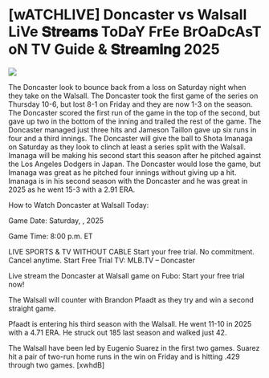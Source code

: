 #  [wATCHLIVE] Doncaster vs Walsall LiVe 𝐒𝐭𝐫𝐞𝐚𝐦𝐬 ToDaY FrEe BrOaDcAsT oN TV Guide & 𝐒𝐭𝐫𝐞𝐚𝐦𝐢𝐧𝐠  2025  
  
  
[![](https://i.imgur.com/qSNzIqt.png)](https://movie.rssnews.media/nbDOsfhlq.php)  
  
The Doncaster look to bounce back from a loss on Saturday night when they take on the Walsall. The Doncaster took the first game of the series on Thursday 10-6, but lost 8-1 on Friday and they are now 1-3 on the season. The Doncaster scored the first run of the game in the top of the second, but gave up two in the bottom of the inning and trailed the rest of the game. The Doncaster managed just three hits and Jameson Taillon gave up six runs in four and a third innings. The Doncaster will give the ball to Shota Imanaga on Saturday as they look to clinch at least a series split with the Walsall. Imanaga will be making his second start this season after he pitched against the Los Angeles Dodgers in Japan. The Doncaster would lose the game, but Imanaga was great as he pitched four innings without giving up a hit. Imanaga is in his second season with the Doncaster and he was great in 2025 as he went 15-3 with a 2.91 ERA.

How to Watch Doncaster at Walsall Today:

Game Date: Saturday, , 2025

Game Time: 8:00 p.m. ET

LIVE SPORTS & TV WITHOUT CABLE
Start your free trial. No commitment. Cancel anytime.
Start Free Trial
TV: MLB.TV – Doncaster

Live stream the Doncaster at Walsall game on Fubo: Start your free trial now!

The Walsall will counter with Brandon Pfaadt as they try and win a second straight game.

Pfaadt is entering his third season with the Walsall. He went 11-10 in 2025 with a 4.71 ERA. He struck out 185 last season and walked just 42.

The Walsall have been led by Eugenio Suarez in the first two games. Suarez hit a pair of two-run home runs in the win on Friday and is hitting .429 through two games. [xwhdB]